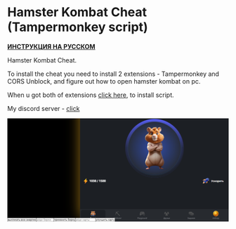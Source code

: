 # Hamster Kombat Cheat (Tampermonkey script)
**[ИНСТРУКЦИЯ НА РУССКОМ](https://github.com/ulybaka1337/hamster-kombat-cheat/blob/main/README.md)**

Hamster Kombat Cheat.

To install the cheat you need to install 2 extensions - Tampermonkey and CORS Unblock, and figure out how to open hamster kombat on pc.

When u got both of extensions [click here](https://github.com/ulybaka1337/hamster-kombat-cheat/raw/main/main.js), to install script.

My discord server - [click](https://discord.gg/7radMBMnNZ)

![Hamster Kombat Cheat v2 screenshot](v2preview.png)

